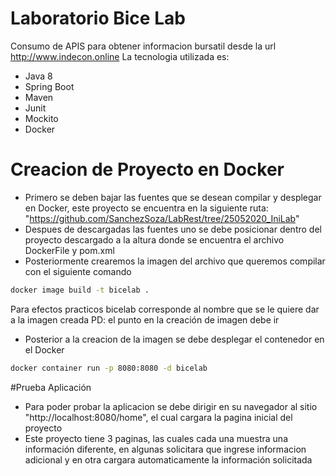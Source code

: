 # Laboratorio Bice Lab
Consumo de APIS para obtener informacion bursatil desde la url http://www.indecon.online
La tecnologia utilizada es:
* Java 8
* Spring Boot
* Maven 
* Junit
* Mockito
* Docker

# Creacion de Proyecto en Docker
* Primero se deben bajar las fuentes que se desean compilar y desplegar en Docker, este proyecto se encuentra en la siguiente ruta: "https://github.com/SanchezSoza/LabRest/tree/25052020_IniLab"
* Despues de descargadas las fuentes uno se debe posicionar dentro del proyecto descargado a la altura donde se encuentra el archivo DockerFile y pom.xml
* Posteriormente crearemos la imagen del archivo que queremos compilar con el siguiente comando
```bash
docker image build -t bicelab .
```
 Para efectos practicos bicelab corresponde al nombre que se le quiere dar a la imagen creada
 PD: el punto en la creación de imagen debe ir
 * Posterior a la creacion de la imagen se debe desplegar el contenedor en el Docker
 ```bash
docker container run -p 8080:8080 -d bicelab
```

#Prueba Aplicación
* Para poder probar la aplicacion se debe dirigir en su navegador al sitio "http://localhost:8080/home", el cual cargara la pagina inicial del proyecto
* Este proyecto tiene 3 paginas, las cuales cada una muestra una información diferente, en algunas solicitara que ingrese informacion adicional y en otra cargara automaticamente la información solicitada
